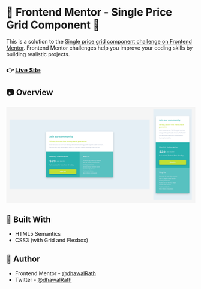 # :star2: Frontend Mentor - Single Price Grid Component :star2:

This is a solution to the [Single price grid component challenge on Frontend Mentor](https://www.frontendmentor.io/challenges/single-price-grid-component-5ce41129d0ff452fec5abbbc). Frontend Mentor challenges help you improve your coding skills by building realistic projects. 

### :point_right: [Live Site](https://dhawalrath.github.io/single-price-grid/)

## :camera: Overview
![ss](./ss.png)

## :muscle: Built With

- HTML5 Semantics
- CSS3 (with Grid and Flexbox)

## :man: Author

- Frontend Mentor - [@dhawalRath](https://www.frontendmentor.io/profile/dhawalRath)
- Twitter - [@dhawalRath](https://www.twitter.com/dhawalRath)

